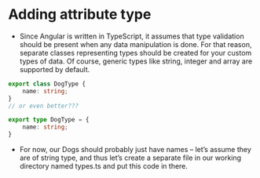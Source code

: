 # Adding attribute type

* Since Angular is written in TypeScript, it assumes that type validation should be present when any data manipulation is done. For that reason, separate classes representing types should be created for your custom types of data. Of course, generic types like string, integer and array are supported by default.

```ts
export class DogType {
    name: string;
}
// or even better???

export type DogType = {
    name: string;
}
```

* For now, our Dogs should probably just have names – let’s assume they are of string type, and thus let’s create a separate file in our working directory named types.ts and put this code in there.